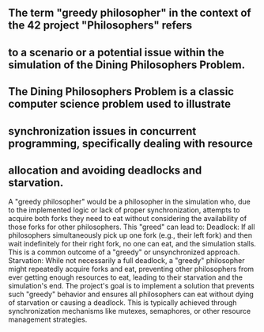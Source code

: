 ## The term "greedy philosopher" in the context of the 42 project "Philosophers" refers 
## to a scenario or a potential issue within the simulation of the Dining Philosophers Problem.
## The Dining Philosophers Problem is a classic computer science problem used to illustrate 
## synchronization issues in concurrent programming, specifically dealing with resource 
## allocation and avoiding deadlocks and starvation.
A "greedy philosopher" would be a philosopher in the simulation who, due to the implemented 
logic or lack of proper synchronization, attempts to acquire both forks they need to eat 
without considering the availability of those forks for other philosophers. This "greed" can lead to:
Deadlock:
If all philosophers simultaneously pick up one fork (e.g., their left fork) and then wait indefinitely
for their right fork, no one can eat, and the simulation stalls. This is a common outcome of 
a "greedy" or unsynchronized approach.
Starvation:
While not necessarily a full deadlock, a "greedy" philosopher might repeatedly acquire forks 
and eat, preventing other philosophers from ever getting enough resources to eat, leading to 
their starvation and the simulation's end.
The project's goal is to implement a solution that prevents such "greedy" behavior and ensures 
all philosophers can eat without dying of starvation or causing a deadlock. This is typically 
achieved through synchronization mechanisms like mutexes, semaphores, or other resource management strategies.
